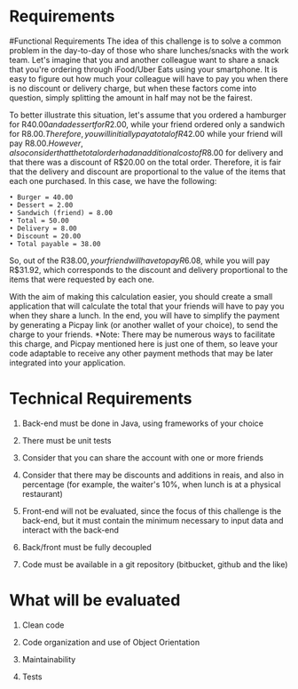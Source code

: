 ﻿# Requirements
 
#Functional Requirements
The idea of this challenge is to solve a common problem in the day-to-day of those who share lunches/snacks with the work team. Let's imagine that you and another colleague want to share a snack that you're ordering through iFood/Uber Eats using your smartphone. It is easy to figure out how much your colleague will have to pay you when there is no discount or delivery charge, but when these factors come into question, simply splitting the amount in half may not be the fairest.

To better illustrate this situation, let's assume that you ordered a hamburger for R$40.00 and a dessert for R$2.00, while your friend ordered only a sandwich for R$8.00. Therefore, you will initially pay a total of R$42.00 while your friend will pay R$8.00. However, also consider that the total order had an additional cost of R$8.00 for delivery and that there was a discount of R$20.00 on the total order. Therefore, it is fair that the delivery and discount are proportional to the value of the items that each one purchased. In this case, we have the following:
	
	• Burger = 40.00
	• Dessert = 2.00
	• Sandwich (friend) = 8.00
	• Total = 50.00
	• Delivery = 8.00
	• Discount = 20.00
	• Total payable = 38.00

So, out of the R$38.00, your friend will have to pay R$6.08, while you will pay R$31.92, which corresponds to the discount and delivery proportional to the items that were requested by each one.

With the aim of making this calculation easier, you should create a small application that will calculate the total that your friends will have to pay you when they share a lunch. In the end, you will have to simplify the payment by generating a Picpay link (or another wallet of your choice), to send the charge to your friends. *Note: There may be numerous ways to facilitate this charge, and Picpay mentioned here is just one of them, so leave your code adaptable to receive any other payment methods that may be later integrated into your application.

# Technical Requirements
1. Back-end must be done in Java, using frameworks of your choice

2. There must be unit tests

3. Consider that you can share the account with one or more friends

4. Consider that there may be discounts and additions in reais, and also in percentage (for example, the waiter's 10%, when lunch is at a physical restaurant)

5. Front-end will not be evaluated, since the focus of this challenge is the back-end, but it must contain the minimum necessary to input data and interact with the back-end

6. Back/front must be fully decoupled

7. Code must be available in a git repository (bitbucket, github and the like)

# What will be evaluated

1. Clean code

2. Code organization and use of Object Orientation

3. Maintainability

4. Tests
